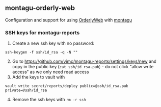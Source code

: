 ## montagu-orderly-web

Configuration and support for using [OrderlyWeb](https://github.com/vimc/orderly-web) with [montagu](https://github.com/vimc/montagu)

### SSH keys for montagu-reports

1. Create a new ssh key with no password:

```
ssh-keygen -f ssh/id_rsa -q -N ""
```

2. Go to https://github.com/vimc/montagu-reports/settings/keys/new and copy in the public key (`cat ssh/id_rsa.pub`) - do not click "allow write access" as we only need read access
3. Add the keys to vault with

```
vault write secret/reports/deploy public=@ssh/id_rsa.pub private=@ssh/id_rsa
```

4. Remove the ssh keys with `rm -r ssh`

